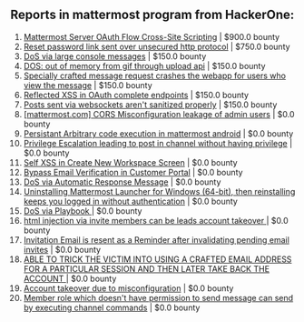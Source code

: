 ## Reports in mattermost program from HackerOne:
1. [Mattermost Server OAuth Flow Cross-Site Scripting](https://hackerone.com/reports/1216203) | $900.0 bounty
2. [Reset password link sent over unsecured http protocol](https://hackerone.com/reports/1888915) | $750.0 bounty
3. [DoS via large console messages](https://hackerone.com/reports/1243724) | $150.0 bounty
4. [DOS: out of memory from gif through upload api](https://hackerone.com/reports/1620170) | $150.0 bounty
5. [Specially crafted message request crashes the webapp for users who view the message](https://hackerone.com/reports/1253732) | $150.0 bounty
6. [Reflected XSS in OAuth complete endpoints](https://hackerone.com/reports/1502099) | $150.0 bounty
7. [Posts sent via websockets aren't sanitized properly](https://hackerone.com/reports/2541027) | $150.0 bounty
8. [[mattermost.com] CORS Misconfiguration leakage of admin users](https://hackerone.com/reports/1113759) | $0.0 bounty
9. [Persistant Arbitrary code execution in mattermost android](https://hackerone.com/reports/1115864) | $0.0 bounty
10. [Privilege Escalation leading to post in channel without having privilege](https://hackerone.com/reports/1114617) | $0.0 bounty
11. [Self XSS in Create New Workspace Screen](https://hackerone.com/reports/1442017) | $0.0 bounty
12. [Bypass Email Verification in Customer Portal](https://hackerone.com/reports/1443211) | $0.0 bounty
13. [DoS via Automatic Response Message](https://hackerone.com/reports/1680241) | $0.0 bounty
14. [Uninstalling Mattermost Launcher for Windows (64-bit), then reinstalling keeps you logged in without authentication](https://hackerone.com/reports/1797661) | $0.0 bounty
15. [DoS via Playbook ](https://hackerone.com/reports/1685979) | $0.0 bounty
16. [html injection via invite members can be leads account takeover ](https://hackerone.com/reports/1443567) | $0.0 bounty
17. [Invitation Email is resent as a Reminder after invalidating pending email invites](https://hackerone.com/reports/1486820) | $0.0 bounty
18. [ABLE TO TRICK THE VICTIM INTO USING A CRAFTED EMAIL ADDRESS FOR A PARTICULAR  SESSION AND THEN LATER TAKE BACK THE ACCOUNT ](https://hackerone.com/reports/1357013) | $0.0 bounty
19. [Account takeover due to misconfiguration](https://hackerone.com/reports/1114347) | $0.0 bounty
20. [Member role which doesn't have permission to send message can send by executing channel commands](https://hackerone.com/reports/1851818) | $0.0 bounty